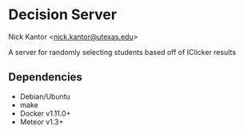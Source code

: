 # Decision Server #
Nick Kantor \<<nick.kantor@utexas.edu>\>  

A server for randomly selecting students based off of IClicker results

## Dependencies ##

* Debian/Ubuntu
* make
* Docker v1.11.0+
* Meteor v1.3+

